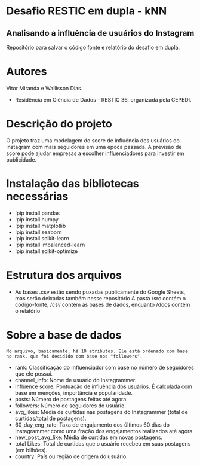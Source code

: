 # Desafio RESTIC em dupla - kNN
## Analisando a influência de usuários do Instagram
 Repositório para salvar o código fonte e relatório do desafio em dupla.

# Autores
Vitor Miranda e Wallisson Dias.
- Residência em Ciência de Dados - RESTIC 36, organizada pela CEPEDI.

# Descrição do projeto
O projeto traz uma modelagem do score de influência dos usuários do instagram com mais seguidores em uma época passada.
A previsão de score pode ajudar empresas a escolher influenciadores para investir em publicidade.

# Instalação das bibliotecas necessárias
- !pip install pandas
- !pip install numpy
- !pip install matplotlib
- !pip install seaborn
- !pip install scikit-learn
- !pip install imbalanced-learn
- !pip install scikit-optimize

# Estrutura dos arquivos
* As bases .csv estão sendo puxadas publicamente do Google Sheets, mas serão deixadas também nesse repositório
A pasta /src contém o código-fonte, /csv contém as bases de dados, enquanto /docs contém o relatório


# Sobre a base de dados
    No arquivo, basicamente, há 10 atributos. Ele está ordenado com base no rank, que foi decidido com base nos "followers".

- rank: Classificação do Influenciador com base no número de seguidores que ele possui.
- channel_info: Nome de usuário do Instagrammer.
- influence score: Pontuação de influência dos usuários. É calculada com base em menções, importância e popularidade.
- posts: Número de postagens feitas até agora.
- followers: Número de seguidores do usuário.
- avg_likes: Média de curtidas nas postagens do Instagrammer (total de curtidas/total de postagens).
- 60_day_eng_rate: Taxa de engajamento dos últimos 60 dias do Instagrammer como uma fração dos engajamentos realizados até agora.
- new_post_avg_like: Média de curtidas em novas postagens.
- total Likes: Total de curtidas que o usuário recebeu em suas postagens (em bilhões).
- country: País ou região de origem do usuário.